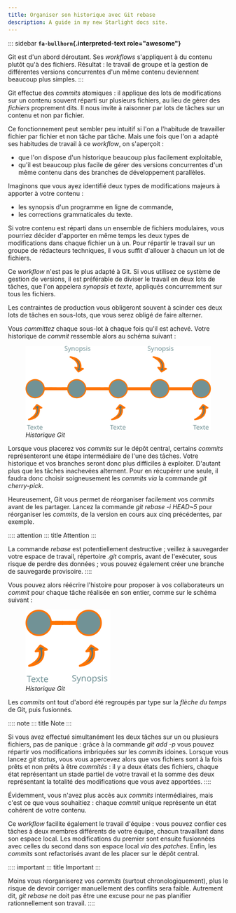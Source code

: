 ```yaml
---
title: Organiser son historique avec Git rebase
description: A guide in my new Starlight docs site.
---
```


::: sidebar
**`fa-bullhorn`{.interpreted-text role="awesome"}**

Git est d\'un abord déroutant. Ses *workflows* s\'appliquent à du
contenu plutôt qu\'à des fichiers. Résultat : le travail de groupe et la
gestion de différentes versions concurrentes d\'un même contenu
deviennent beaucoup plus simples.
:::

Git effectue des *commits* atomiques : il applique des lots de
modifications sur un contenu souvent réparti sur plusieurs fichiers, au
lieu de gérer des *fichiers* proprement dits. Il nous invite à raisonner
par lots de tâches sur un contenu et non par fichier.

Ce fonctionnement peut sembler peu intuitif si l\'on a l\'habitude de
travailler fichier par fichier et non tâche par tâche. Mais une fois que
l\'on a adapté ses habitudes de travail à ce *workflow*, on
s\'aperçoit :

-   que l\'on dispose d\'un historique beaucoup plus facilement
    exploitable,
-   qu\'il est beaucoup plus facile de gérer des versions concurrentes
    d\'un même contenu dans des branches de développement parallèles.

Imaginons que vous ayez identifié deux types de modifications majeurs à
apporter à votre contenu :

-   les synopsis d\'un programme en ligne de commande,
-   les corrections grammaticales du texte.

Si votre contenu est réparti dans un ensemble de fichiers modulaires,
vous pourriez décider d\'apporter en même temps les deux types de
modifications dans chaque fichier un à un. Pour répartir le travail sur
un groupe de rédacteurs techniques, il vous suffit d\'allouer à chacun
un lot de fichiers.

Ce *workflow* n\'est pas le plus adapté à Git. Si vous utilisez ce
système de gestion de versions, il est préférable de diviser le travail
en deux lots de tâches, que l\'on appelera *synopsis* et *texte*,
appliqués concurremment sur tous les fichiers.

Les contraintes de production vous obligeront souvent à scinder ces deux
lots de tâches en sous-lots, que vous serez obligé de faire alterner.

Vous *committez* chaque sous-lot à chaque fois qu\'il est achevé. Votre
historique de *commit* ressemble alors au schéma suivant :

<figure>
<img src="graphics/git-rebase-commits.svg"
alt="graphics/git-rebase-commits.svg" />
<figcaption><em>Historique Git</em></figcaption>
</figure>

Lorsque vous placerez vos *commits* sur le dépôt central, certains
*commits* représenteront une étape intermédiaire de l\'une des tâches.
Votre historique et vos branches seront donc plus difficiles à
exploiter. D\'autant plus que les tâches inachevées alternent. Pour en
récupérer une seule, il faudra donc choisir soigneusement les *commits*
*via* la commande *git cherry-pick*.

Heureusement, Git vous permet de réorganiser facilement vos *commits*
avant de les partager. Lancez la commande *git rebase -i HEAD\~5* pour
réorganiser les *commits*, de la version en cours aux cinq précédentes,
par exemple.

:::: attention
::: title
Attention
:::

La commande *rebase* est potentiellement destructive ; veillez à
sauvegarder votre espace de travail, répertoire *.git* compris, avant de
l\'exécuter, sous risque de perdre des données ; vous pouvez également
créer une branche de sauvegarde provisoire.
::::

Vous pouvez alors réécrire l\'histoire pour proposer à vos
collaborateurs un *commit* pour chaque tâche réalisée en son entier,
comme sur le schéma suivant :

<figure>
<img src="graphics/git-rebase-commits-2.svg"
alt="graphics/git-rebase-commits-2.svg" />
<figcaption><em>Historique Git</em></figcaption>
</figure>

Les *commits* ont tout d\'abord été regroupés par type sur la *flèche du
temps* de Git, puis fusionnés.

:::: note
::: title
Note
:::

Si vous avez effectué simultanément les deux tâches sur un ou plusieurs
fichiers, pas de panique : grâce à la commande *git add -p* vous pouvez
répartir vos modifications imbriquées sur les *commits* idoines. Lorsque
vous lancez *git status*, vous vous apercevez alors que vos fichiers
sont à la fois prêts et non prêts à être *commités* : il y a deux états
des fichiers, chaque état représentant un stade partiel de votre travail
et la somme des deux représentant la totalité des modifications que vous
avez apportées.
::::

Évidemment, vous n\'avez plus accès aux *commits* intermédiaires, mais
c\'est ce que vous souhaitiez : chaque *commit* unique représente un
état cohérent de votre contenu.

Ce *workflow* facilite également le travail d\'équipe : vous pouvez
confier ces tâches à deux membres différents de votre équipe, chacun
travaillant dans son espace local. Les modifications du premier sont
ensuite fusionnées avec celles du second dans son espace local *via* des
*patches*. Enfin, les *commits* sont refactorisés avant de les placer
sur le dépôt central.

:::: important
::: title
Important
:::

Moins vous réorganiserez vos *commits* (surtout chronologiquement), plus
le risque de devoir corriger manuellement des conflits sera faible.
Autrement dit, *git rebase* ne doit pas être une excuse pour ne pas
planifier rationnellement son travail.
::::

